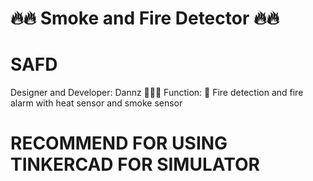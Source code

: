 # 🔥🔥 Smoke and Fire Detector 🔥🔥
# SAFD

Designer and Developer: Dannz 👨🏻‍💻
Function:
🚒 Fire detection and fire alarm with heat sensor and smoke sensor

# RECOMMEND FOR USING TINKERCAD FOR SIMULATOR
